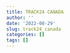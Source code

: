 ```yaml
---
title: TRACK24 CANADA
author: ''
date: '2022-08-29'
slug: track24_canada
categories: []
tags: []
---
```

